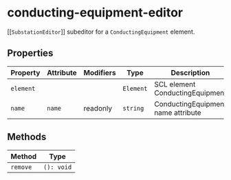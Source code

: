 # conducting-equipment-editor

[[`SubstationEditor`]] subeditor for a `ConductingEquipment` element.

## Properties

| Property  | Attribute | Modifiers | Type      | Description                        |
|-----------|-----------|-----------|-----------|------------------------------------|
| `element` |           |           | `Element` | SCL element ConductingEquipment    |
| `name`    | `name`    | readonly  | `string`  | ConductingEquipment name attribute |

## Methods

| Method   | Type       |
|----------|------------|
| `remove` | `(): void` |
